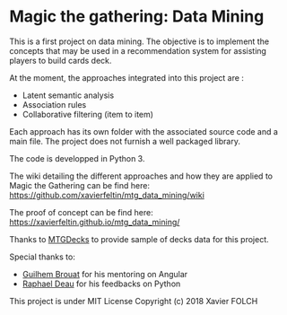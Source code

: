 # Magic the gathering: Data Mining

This is a first project on data mining.
The objective is to implement the concepts that may be used in a recommendation system for assisting players to build cards deck.

At the moment, the approaches integrated into this project are :
  - Latent semantic analysis
  - Association rules
  - Collaborative filtering (item to item)

Each approach has its own folder with the associated source code and a main file. The project does not furnish a well packaged library.

The code is developped in Python 3.

The wiki detailing the different approaches and how they are applied to Magic the Gathering can be find here: https://github.com/xavierfeltin/mtg_data_mining/wiki

The proof of concept can be find here: https://xavierfeltin.github.io/mtg_data_mining/

Thanks to [MTGDecks](http://mtgdecks.net) to provide sample of decks data for this project.

Special thanks to: 
  - [Guilhem Brouat](https://www.linkedin.com/in/guilhem-brouat-b09148a5/) for his mentoring on Angular
  - [Raphael Deau](https://www.linkedin.com/in/rapha%C3%ABl-deau-015a7712a/) for his feedbacks on Python

This project is under MIT License
Copyright (c) 2018 Xavier FOLCH
